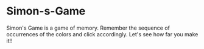 # Simon-s-Game
Simon's Game is a game of memory. Remember the sequence of occurrences of the colors and click accordingly. Let's see how far you make it!!
